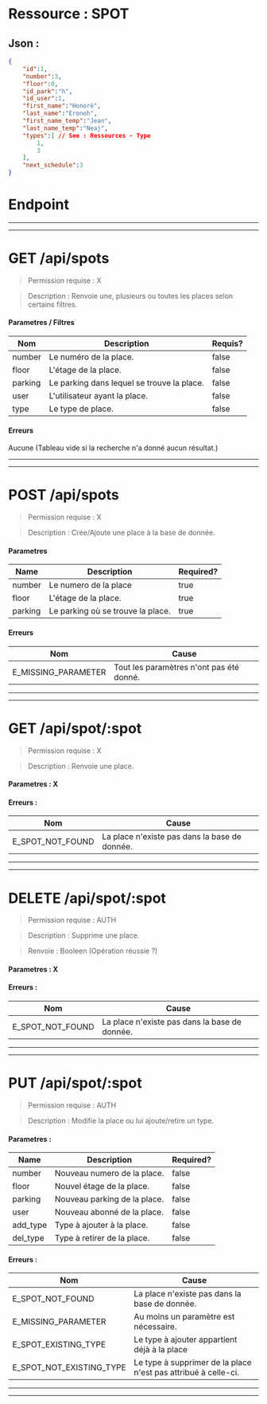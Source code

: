 # Ressource : SPOT

## Json :
```json
{
	"id":1,
	"number":3,
	"floor":0,
	"id_park":"h",
	"id_user":1,
	"first_name":"Honoré",
	"last_name":"Eronoh",
	"first_name_temp":"Jean",
	"last_name_temp":"Neaj",
	"types":[ // See : Ressources - Type
		1,
		3
	],
	"next_schedule":3
}
```

# Endpoint
* * *
* * *

# GET /api/spots
> Permission requise : X

> Description : Renvoie une, plusieurs ou toutes les places selon certains filtres.

#### **Parametres / Filtres** 

| Nom | Description | Requis? |
| ---- | ----------- | --------- |
| number | Le numéro de la place. | false |
| floor | L'étage de la place. | false |
| parking | Le parking dans lequel se trouve la place. | false |
| user | L'utilisateur ayant la place. | false |
| type | Le type de place. | false |
#### **Erreurs**
Aucune (Tableau vide si la recherche n'a donné aucun résultat.)

* * *
* * *
# POST /api/spots
> Permission requise : X

> Description : Crée/Ajoute une place à la base de donnée.

#### **Parametres**

| Name | Description | Required? |
| ---- | ----------- | --------- |
| number | Le numero de la place | true |
| floor | L'étage de la place. | true |
| parking | Le parking où se trouve la place. | true |

#### **Erreurs**

| Nom | Cause |
| --- | ----- |
| E_MISSING_PARAMETER | Tout les paramètres n'ont pas été donné. |

* * *
* * *

# GET /api/spot/:spot
> Permission requise : X

> Description : Renvoie une place.

#### **Parametres** : X

#### **Erreurs** :

| Nom | Cause |
| --- | ----- |
| E_SPOT_NOT_FOUND | La place n'existe pas dans la base de donnée. |

* * *
* * *
# DELETE /api/spot/:spot
> Permission requise : AUTH

> Description : Supprime une place.

> Renvoie : Booleen (Opération réussie ?)
#### **Parametres** : X

#### **Erreurs** :

| Nom | Cause |
| --- | ----- |
| E_SPOT_NOT_FOUND | La place n'existe pas dans la base de donnée. |

* * *
* * *
# PUT /api/spot/:spot
> Permission requise : AUTH

> Description : Modifie la place ou lui ajoute/retire un type.

#### **Parametres** :

| Name | Description | Required? | 
| ---- | ----------- | --------- | 
| number | Nouveau numero de la place. | false | 
| floor | Nouvel étage de la place. | false |
| parking | Nouveau parking de la place. | false |
| user | Nouveau abonné de la place. | false |
| add_type | Type à ajouter à la place. | false |
| del_type | Type à retirer de la place. | false |

#### **Erreurs** :

| Nom | Cause |
| --- | ----- |
| E_SPOT_NOT_FOUND | La place n'existe pas dans la base de donnée. |
| E_MISSING_PARAMETER | Au moins un paramètre est nécessaire. |
| E_SPOT_EXISTING_TYPE | Le type à ajouter appartient déjà à la place |
| E_SPOT_NOT_EXISTING_TYPE | Le type à supprimer de la place n'est pas attribué à celle-ci. |

* * *
* * *